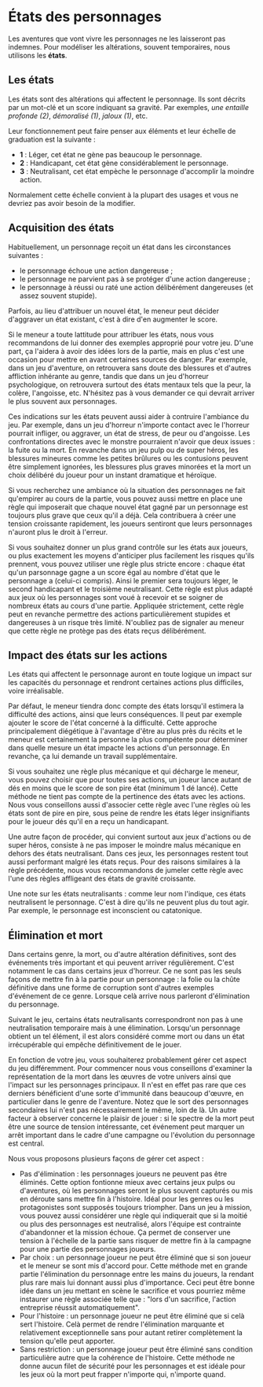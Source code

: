 # États des personnages

Les aventures que vont vivre les personnages ne les laisseront pas indemnes. Pour modéliser les altérations, souvent temporaires, nous utilisons les **états**.

## Les états

Les états sont des altérations qui affectent le personnage. Ils sont décrits par un mot-clé et un score indiquant sa gravité. Par exemples, *une entaille profonde (2)*, *démoralisé (1)*, *jaloux (1)*, etc.

Leur fonctionnement peut faire penser aux éléments et leur échelle de graduation est la suivante :
* **1** : Léger, cet état ne gène pas beaucoup le personnage.
* **2** : Handicapant, cet état gène considérablement le personnage.
* **3** : Neutralisant, cet état empèche le personnage d'accomplir la moindre action.

Normalement cette échelle convient à la plupart des usages et vous ne devriez pas avoir besoin de la modifier.

## Acquisition des états

Habituellement, un personnage reçoit un état dans les circonstances suivantes :
* le personnage échoue une action dangereuse ;
* le personnage ne parvient pas à se protéger d'une action dangereuse ;
* le personnage à réussi ou raté une action délibérément dangereuses (et assez souvent stupide).

Parfois, au lieu d'attribuer un nouvel état, le meneur peut décider d'aggraver un état existant, c'est à dire d'en augmenter le score.

Si le meneur a toute lattitude pour attribuer les états, nous vous recommandons de lui donner des exemples approprié pour votre jeu. D'une part, ça l'aidera à avoir des idées lors de la partie, mais en plus c'est une occasion pour mettre en avant certaines sources de danger. Par exemple, dans un jeu d'aventure, on retrouvera sans doute des blessures et d'autres affliction inhérante au genre, tandis que dans un jeu d'horreur psychologique, on retrouvera surtout des états mentaux tels que la peur, la colère, l'angoisse, etc. N'hésitez pas à vous demander ce qui devrait arriver le plus souvent aux personnages.

Ces indications sur les états peuvent aussi aider à contruire l'ambiance du jeu. Par exemple, dans un jeu d'horreur n'importe contact avec le l'horreur pourrait infliger, ou aggraver, un état de stress, de peur ou d'angoisse. Les confrontations directes avec le monstre pourraient n'avoir que deux issues : la fuite ou la mort. En revanche dans un jeu pulp ou de super héros, les blessures mineures comme les petites brûlures ou les contusions peuvent être simplement ignorées, les blessures plus graves minorées et la mort un choix délibéré du joueur pour un instant dramatique et héroïque.

Si vous recherchez une ambiance où la situation des personnages ne fait qu'empirer au cours de la partie, vous pouvez aussi mettre en place une règle qui imposerait que chaque nouvel état gagné par un personnage est toujours plus grave que ceux qu'il a déjà. Cela contribuera à créer une tension croissante rapidement, les joueurs sentiront que leurs personnages n'auront plus le droit à l'erreur.

Si vous souhaitez donner un plus grand contrôle sur les états aux joueurs, ou plus exactement les moyens d'anticiper plus facilement les risques qu'ils prennent, vous pouvez utiliser une règle plus stricte encore : chaque état qu'un parsonnage gagne a un score égal au nombre d'état que le personnage a (celui-ci compris). Ainsi le premier sera toujours léger, le second handicapant et le troisième neutralisant. Cette règle est plus adapté aux jeux où les personnages sont voué à recevoir et se soigner de nombreux états au cours d'une partie. Appliquée strictement, cette règle peut en revanche permettre des actions particulièrement stupides et dangereuses à un risque très limité. N'oubliez pas de signaler au meneur que cette règle ne protège pas des états reçus délibérément.

## Impact des états sur les actions

Les états qui affectent le personnage auront en toute logique un impact sur les capacités du personnage et rendront certaines actions plus difficiles, voire irréalisable.

Par défaut, le meneur tiendra donc compte des états lorsqu'il estimera la difficulté des actions, ainsi que leurs conséquences. Il peut par exemple ajouter le score de l'état concerné à la difficulté. Cette approche principalement diégétique à l'avantage d'être au plus près du récits et le meneur est certainement la personne la plus compétente pour déterminer dans quelle mesure un état impacte les actions d'un personnage. En revanche, ça lui demande un travail supplémentaire.

Si vous souhaitez une règle plus mécanique et qui décharge le meneur, vous pouvez choisir que pour toutes ses actions, un joueur lance autant de dés en moins que le score de son pire état (minimum 1 dé lancé). Cette méthode ne tient pas compte de la pertinence des états avec les actions. Nous vous conseillons aussi d'associer cette règle avec l'une règles où les états sont de pire en pire, sous peine de rendre les états léger insignifiants pour le joueur dés qu'il en a reçu un handicapant.

Une autre façon de procéder, qui convient surtout aux jeux d'actions ou de super héros, consiste à ne pas imposer le moindre malus mécanique en dehors des états neutralisant. Dans ces jeux, les personnages restent tout aussi performant malgré les états reçus. Pour des raisons similaires à la règle précédente, nous vous recommandons de jumeler cette règle avec l'une des règles affligeant des états de gravité croissante.

Une note sur les états neutralisants : comme leur nom l'indique, ces états neutralisent le personnage. C'est à dire qu'ils ne peuvent plus du tout agir. Par exemple, le personnage est inconscient ou catatonique.

## Élimination et mort

Dans certains genre, la mort, ou d'autre altération définitives, sont des événements très important et qui peuvent arriver régulièrement. C'est notamment le cas dans certains jeux d'horreur. Ce ne sont pas les seuls façons de mettre fin à la partie pour un personnage : la folie ou la chûte définitive dans une forme de corruption sont d'autres exemples d'événement de ce genre. Lorsque celà arrive nous parleront d'élimination du personnage.

Suivant le jeu, certains états neutralisants correspondront non pas à une neutralisation temporaire mais à une élimination. Lorsqu'un personnage obtient un tel élément, il est alors considéré comme mort ou dans un état irrécupérable qui empêche définitivement de le jouer.

En fonction de votre jeu, vous souhaiterez probablement gérer cet aspect du jeu différemment. Pour commencer nous vous conseillons d'examiner la représentation de la mort dans les œuvres de votre univers ainsi que l'impact sur les personnages principaux. Il n'est en effet pas rare que ces derniers bénéficient d'une sorte d'immunité dans beaucoup d'œuvre, en particulier dans le genre de l'aventure. Notez que le sort des personnages secondaires lui n'est pas nécessairement le même, loin de là. Un autre facteur à observer concerne le plaisir de jouer : si le spectre de la mort peut être une source de tension intéressante, cet événement peut marquer un arrêt important dans le cadre d'une campagne ou l'évolution du personnage est central.

Nous vous proposons plusieurs façons de gérer cet aspect :
* Pas d'élimination : les personnages joueurs ne peuvent pas être éliminés. Cette option fontionne mieux avec certains jeux pulps ou d'aventures, où les personnages seront le plus souvent capturés ou mis en déroute sans mettre fin à l'histoire. Idéal pour les genres ou les protagonistes sont supposés toujours triompher. Dans un jeu à mission, vous pouvez aussi considérer une règle qui indiquerait que si la moitié ou plus des personnages est neutralisé, alors l'équipe est contrainte d'abandonner et la mission échoue. Ça permet de conserver une tension à l'échelle de la partie sans risquer de mettre fin à la campagne pour une partie des personnages joueurs.
* Par choix : un personnage joueur ne peut être éliminé que si son joueur et le meneur se sont mis d'accord pour. Cette méthode met en grande partie l'élimination du personnage entre les mains du joueurs, la rendant plus rare mais lui donnant aussi plus d'importance. Ceci peut être bonne idée dans un jeu mettant en scène le sacrifice et vous pourriez même instaurer une règle associée telle que : "lors d'un sacrifice, l'action entreprise réussit automatiquement".
* Pour l'histoire : un personnage joueur ne peut être éliminé que si celà sert l'histoire. Celà permet de rendre l'élimination marquante et relativement exceptionnelle sans pour autant retirer complètement la tension qu'elle peut apporter.
* Sans restriction : un personnage joueur peut être éliminé sans condition particulière autre que la cohérence de l'histoire. Cette méthode ne donne aucun filet de sécurité pour les personnages et est idéale pour les jeux où la mort peut frapper n'importe qui, n'importe quand.

